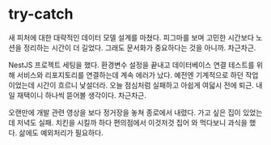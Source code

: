 # try-catch

새 피처에 대한 대략적인 데이터 모델 설계를 마쳤다. 피그마를 보며 고민한 시간보다 노션을 정리하는 시간이 더 길었다. 그래도 문서화가 중요하다는 것을 아니까. 차근차근.

NestJS 프로젝트 세팅을 했다. 환경변수 설정을 끝내고 데이터베이스 연결 테스트를 위해 서비스와 리포지토리를 연결하는데 계속 에러가 났다. 예전엔 기계적으로 하던 작업이었는데 시간이 흐르니 낯설더라. 오늘 점심처럼 실패하고 아쉽게 여덟시 전에 퇴근. 내일 재택이니 하나씩 뜯어볼 생각이다. 차근차근.

오랜만에 개발 관련 영상을 보다 정거장을 놓쳐 종로에서 내렸다. 가고 싶은 집이 있었는데 저녁도 실패. 치킨을 시킬까 하다 편의점에서 이것저것 집어 와 먹다보니 과식을 했다. 삶에도 예외처리가 필요하다.
